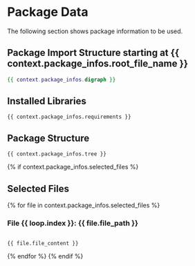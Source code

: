 # Package Data
The following section shows package information to be used.

## Package Import Structure starting at {{ context.package_infos.root_file_name }}
```dot
{{ context.package_infos.digraph }}
```

## Installed Libraries
```{{ context.package_infos.req_format }}
{{ context.package_infos.requirements }}
```

## Package Structure
```text
{{ context.package_infos.tree }}
```

{% if context.package_infos.selected_files %}
## Selected Files
{% for file in context.package_infos.selected_files %}
### File {{ loop.index }}:  {{ file.file_path }}
```{{ file.file_type }}

{{ file.file_content }}

```
{% endfor %}
{% endif %}

